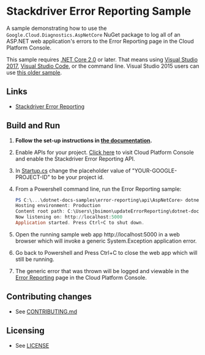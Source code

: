 # Stackdriver Error Reporting Sample

A sample demonstrating how to use the `Google.Cloud.Diagnostics.AspNetCore` NuGet package
to log all of an ASP.NET web application's errors to the Error Reporting page in the Cloud Platform Console.

This sample requires [.NET Core 2.0](https://www.microsoft.com/net/core) or later.  That means using 
[Visual Studio 2017](https://www.visualstudio.com/), [Visual Studio Code](https://code.visualstudio.com/), 
or the command line.  Visual Studio 2015 users can use 
[this older sample](https://github.com/GoogleCloudPlatform/dotnet-docs-samples/tree/vs2015/error-reporting/api/diagnostics).

## Links

- [Stackdriver Error Reporting](https://cloud.google.com/error-reporting/)

## Build and Run

1.  **Follow the set-up instructions in [the documentation](https://cloud.google.com/dotnet/docs/setup).**

2.  Enable APIs for your project.
    [Click here](https://console.cloud.google.com/flows/enableapi?apiid=clouderrorreporting.googleapis.com&showconfirmation=true)
    to visit Cloud Platform Console and enable the Stackdriver Error Reporting API.

4. In [Startup.cs](./Startup.ccs) change the placeholder value of "YOUR-GOOGLE-PROJECT-ID" to be your project id.

5. From a Powershell command line, run the Error Reporting sample:

    ```ps1
    PS C:\...\dotnet-docs-samples\error-reporting\api\AspNetCore> dotnet run
    Hosting environment: Production
    Content root path: C:\Users\jbsimon\updateErrorReporting\dotnet-docs-samples\error-reporting\core\AspNetCore
    Now listening on: http://localhost:5000
    Application started. Press Ctrl+C to shut down.
    ```

6. Open the running sample web app http://localhost:5000 in a web browser 
which will invoke a generic System.Exception application error.

7. Go back to Powershell and Press Ctrl+C to close the web app which will still be running.

8. The generic error that was thrown will be logged and viewable in
    the [Error Reporting](https://console.cloud.google.com/errors) page
    in the Cloud Platform Console.

## Contributing changes

* See [CONTRIBUTING.md](../../../CONTRIBUTING.md)

## Licensing

* See [LICENSE](../../../LICENSE)